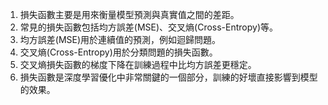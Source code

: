 1. 損失函數主要是用來衡量模型預測與真實值之間的差距。
2. 常見的損失函數包括均方誤差(MSE)、交叉熵(Cross-Entropy)等。
3. 均方誤差(MSE)用於連續值的預測，例如迴歸問題。
4. 交叉熵(Cross-Entropy)用於分類問題的損失函數。
5. 交叉熵損失函數的梯度下降在訓練過程中比均方誤差更穩定。
6. 損失函數是深度學習優化中非常關鍵的一個部分，訓練的好壞直接影響到模型的效果。